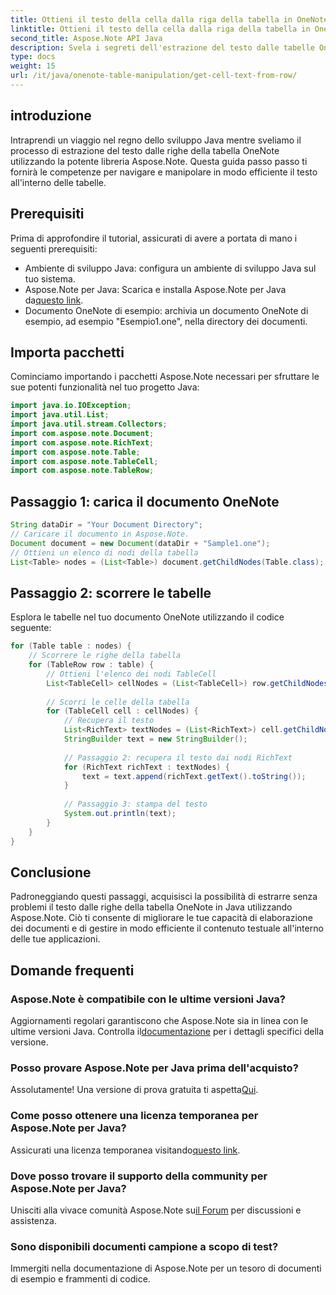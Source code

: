 ```yaml
---
title: Ottieni il testo della cella dalla riga della tabella in OneNote - Aspose.Note
linktitle: Ottieni il testo della cella dalla riga della tabella in OneNote - Aspose.Note
second_title: Aspose.Note API Java
description: Svela i segreti dell'estrazione del testo dalle tabelle OneNote in Java utilizzando Aspose.Note. Segui la nostra guida passo passo per migliorare le tue capacità di elaborazione dei documenti.
type: docs
weight: 15
url: /it/java/onenote-table-manipulation/get-cell-text-from-row/
---
```

## introduzione
Intraprendi un viaggio nel regno dello sviluppo Java mentre sveliamo il processo di estrazione del testo dalle righe della tabella OneNote utilizzando la potente libreria Aspose.Note. Questa guida passo passo ti fornirà le competenze per navigare e manipolare in modo efficiente il testo all'interno delle tabelle.
## Prerequisiti
Prima di approfondire il tutorial, assicurati di avere a portata di mano i seguenti prerequisiti:
- Ambiente di sviluppo Java: configura un ambiente di sviluppo Java sul tuo sistema.
-  Aspose.Note per Java: Scarica e installa Aspose.Note per Java da[questo link](https://releases.aspose.com/note/java/).
- Documento OneNote di esempio: archivia un documento OneNote di esempio, ad esempio "Esempio1.one", nella directory dei documenti.
## Importa pacchetti
Cominciamo importando i pacchetti Aspose.Note necessari per sfruttare le sue potenti funzionalità nel tuo progetto Java:
```java
import java.io.IOException;
import java.util.List;
import java.util.stream.Collectors;
import com.aspose.note.Document;
import com.aspose.note.RichText;
import com.aspose.note.Table;
import com.aspose.note.TableCell;
import com.aspose.note.TableRow;
```
## Passaggio 1: carica il documento OneNote
```java
String dataDir = "Your Document Directory";
// Caricare il documento in Aspose.Note.
Document document = new Document(dataDir + "Sample1.one");
// Ottieni un elenco di nodi della tabella
List<Table> nodes = (List<Table>) document.getChildNodes(Table.class);
```
## Passaggio 2: scorrere le tabelle
Esplora le tabelle nel tuo documento OneNote utilizzando il codice seguente:
```java
for (Table table : nodes) {
    // Scorrere le righe della tabella
    for (TableRow row : table) {
        // Ottieni l'elenco dei nodi TableCell
        List<TableCell> cellNodes = (List<TableCell>) row.getChildNodes(TableCell.class);
        
        // Scorri le celle della tabella
        for (TableCell cell : cellNodes) {
            // Recupera il testo
            List<RichText> textNodes = (List<RichText>) cell.getChildNodes(RichText.class);
            StringBuilder text = new StringBuilder();
            
            // Passaggio 2: recupera il testo dai nodi RichText
            for (RichText richText : textNodes) {
                text = text.append(richText.getText().toString());
            }
            
            // Passaggio 3: stampa del testo
            System.out.println(text);
        }
    }
}
```
## Conclusione
Padroneggiando questi passaggi, acquisisci la possibilità di estrarre senza problemi il testo dalle righe della tabella OneNote in Java utilizzando Aspose.Note. Ciò ti consente di migliorare le tue capacità di elaborazione dei documenti e di gestire in modo efficiente il contenuto testuale all'interno delle tue applicazioni.
## Domande frequenti
### Aspose.Note è compatibile con le ultime versioni Java?
 Aggiornamenti regolari garantiscono che Aspose.Note sia in linea con le ultime versioni Java. Controlla il[documentazione](https://reference.aspose.com/note/java/) per i dettagli specifici della versione.
### Posso provare Aspose.Note per Java prima dell'acquisto?
Assolutamente! Una versione di prova gratuita ti aspetta[Qui](https://releases.aspose.com/).
### Come posso ottenere una licenza temporanea per Aspose.Note per Java?
 Assicurati una licenza temporanea visitando[questo link](https://purchase.aspose.com/temporary-license/).
### Dove posso trovare il supporto della community per Aspose.Note per Java?
 Unisciti alla vivace comunità Aspose.Note su[il Forum](https://forum.aspose.com/c/note/28) per discussioni e assistenza.
### Sono disponibili documenti campione a scopo di test?
Immergiti nella documentazione di Aspose.Note per un tesoro di documenti di esempio e frammenti di codice.